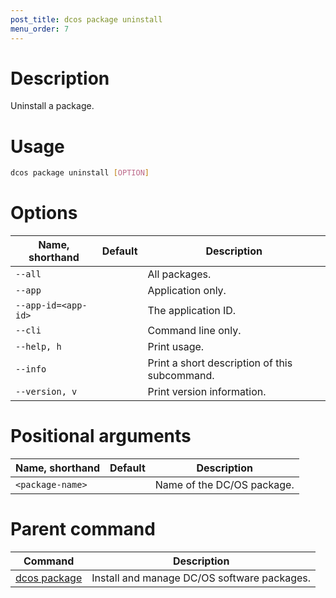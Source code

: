 ```yaml
---
post_title: dcos package uninstall
menu_order: 7
---
```


# Description
Uninstall a package.

# Usage

```bash
dcos package uninstall [OPTION]
```

# Options

| Name, shorthand | Default | Description |
|---------|-------------|-------------|
| `--all`   |             |  All packages. |
| `--app`   |             |  Application only. |
| `--app-id=<app-id>`   |             |  The application ID. |
| `--cli`   |             |  Command line only. |
| `--help, h`   |             |  Print usage. |
| `--info`   |             |  Print a short description of this subcommand. |
| `--version, v`   |             | Print version information. |

# Positional arguments

| Name, shorthand | Default | Description |
|---------|-------------|-------------|
| `<package-name>`   |             |  Name of the DC/OS package. |
        
# Parent command

| Command | Description |
|---------|-------------|
| [dcos package](/docs/1.9/usage/cli/command-reference/dcos-node/dcos-package/dcos-package/)   | Install and manage DC/OS software packages. |